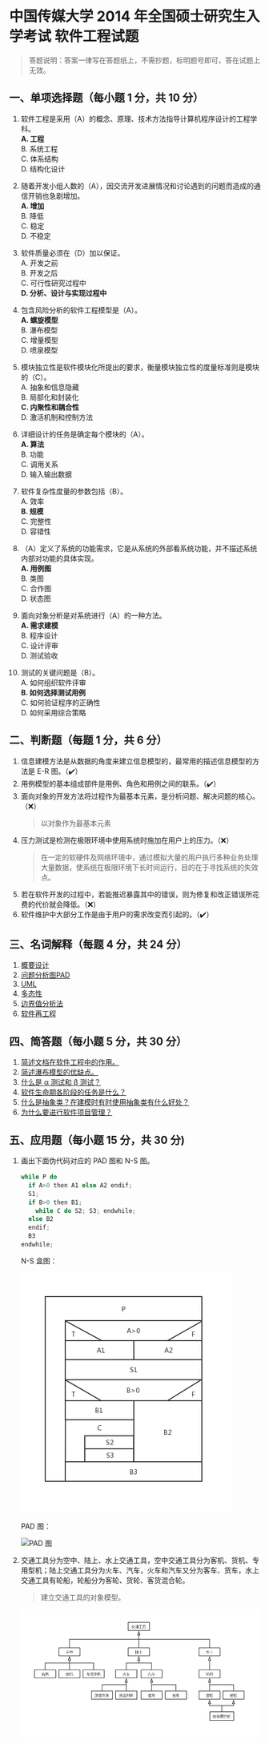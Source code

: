 # 中国传媒大学 2014 年全国硕士研究生入学考试 软件工程试题

> 答题说明：答案一律写在答题纸上，不需抄题，标明题号即可，答在试题上无效。

## 一、单项选择题（每小题 1 分，共 10 分）

1. 软件工程是采用（A）的概念、原理、技术方法指导计算机程序设计的工程学科。  
  **A. 工程**  
  B. 系统工程  
  C. 体系结构  
  D. 结构化设计  

2. 随着开发小组人数的（A），因交流开发进展情况和讨论遇到的问题而造成的通信开销也急剧增加。  
  **A. 增加**  
  B. 降低  
  C. 稳定  
  D. 不稳定  

3. 软件质量必须在（D）加以保证。  
  A. 开发之前  
  B. 开发之后  
  C. 可行性研究过程中  
  **D. 分析、设计与实现过程中**  

4. 包含风险分析的软件工程模型是（A）。  
  **A. 螺旋模型**  
  B. 瀑布模型  
  C. 增量模型  
  D. 喷泉模型  

5. 模块独立性是软件模块化所提出的要求，衡量模块独立性的度量标准则是模块的（C）。  
  A. 抽象和信息隐藏  
  B. 局部化和封装化  
  **C. 内聚性和耦合性**  
  D. 激活机制和控制方法  

6. 详细设计的任务是确定每个模块的（A）。  
  **A. 算法**  
  B. 功能  
  C. 调用关系  
  D. 输入输出数据  

7. 软件复杂性度量的参数包括（B）。  
  A. 效率  
  **B. 规模**  
  C. 完整性  
  D. 容错性  

8. （A）定义了系统的功能需求，它是从系统的外部看系统功能，并不描述系统内部对功能的具体实现。  
  **A. 用例图**  
  B. 类图  
  C. 合作图  
  D. 状态图  

9. 面向对象分析是对系统进行（A）的一种方法。  
  **A. 需求建模**  
  B. 程序设计  
  C. 设计评审  
  D. 测试验收  

10. 测试的关键问题是（B）。  
  A. 如何组织软件评审  
  **B. 如何选择测试用例**  
  C. 如何验证程序的正确性  
  D. 如何采用综合策略  

## 二、判断题（每题 1 分，共 6 分）

1. 信息建模方法是从数据的角度来建立信息模型的，最常用的描述信息模型的方法是 E-R 图。（✔️）
2. 用例模型的基本组成部件是用例、角色和用例之间的联系。（✔️）
3. 面向对象的开发方法将过程作为最基本元素，是分析问题、解决问题的核心。（❌）
   > 以对象作为最基本元素
4. 压力测试是检测在极限环境中使用系统时施加在用户上的压力。（❌）
   > 在一定的软硬件及网络环境中，通过模拟大量的用户执行多种业务处理大量数据，使系统在极限环境下长时间运行，目的在于寻找系统的失效点。
5. 若在软件开发的过程中，若能推迟暴露其中的错误，则为修复和改正错误所花费的代价就会降低。（❌）
6. 软件维护中大部分工作是由于用户的需求改变而引起的。（✔️）

## 三、名词解释（每题 4 分，共 24 分）

1. [概要设计](/notes/explanation-of-nouns/#概要设计)
2. [问题分析图PAD](/notes/explanation-of-nouns/#PAD图)
3. [UML](/notes/explanation-of-nouns/#uml)
4. [多态性](/notes/explanation-of-nouns/#多态性)
5. [边界值分析法](/notes/explanation-of-nouns/#边界值分析法)
6. [软件再工程](/notes/explanation-of-nouns/#软件再工程)

## 四、简答题（每小题 5 分，共 30 分）

1. [简述文档在软件工程中的作用。](/notes/short-answer/#简述软件文档的主要作用。)
2. [简述瀑布模型的优缺点。](/notes/short-answer/#简述瀑布模型的优缺点。)
3. [什么是 α 测试和 β 测试？](/notes/short-answer/#什么是α测试和β测试？)
4. [软件生命期各阶段的任务是什么？](/notes/short-answer/#简述软件生命周期各阶段的基本任务。)
5. [什么是抽象类？在建模时有时使用抽象类有什么好处？](/notes/short-answer/#什么是抽象类？在建模时有时使用抽象类有什么好处？)
6. [为什么要进行软件项目管理？](/notes/short-answer/#为什么要进行软件项目管理？)

## 五、应用题（每小题 15 分，共 30 分)

1. 画出下面伪代码对应的 PAD 图和 N-S 图。

    ```c
    while P do
      if A>0 then A1 else A2 endif;
      S1;
      if B>0 then B1;
        while C do S2; S3; endwhile;
      else B2
      endif;
      B3
    endwhile;
    ```

    N-S 盒图：

    ![N-S 盒图](/images/past-exam-papers/cuc/2012/N-S盒图.png)

    PAD 图：

    ![PAD 图](/images/past-exam-papers/cuc/2012/PAD图.png)

2. 交通工具分为空中、陆上、水上交通工具，空中交通工具分为客机、货机、专用型机；陆上交通工具分为火车、汽车，火车和汽车又分为客车、货车，水上交通工具有轮船，轮船分为客轮、货轮、客货混合轮。
    > 建立交通工具的对象模型。

    ![交通工具](/images/past-exam-papers/cuc/2012/交通工具.png)
